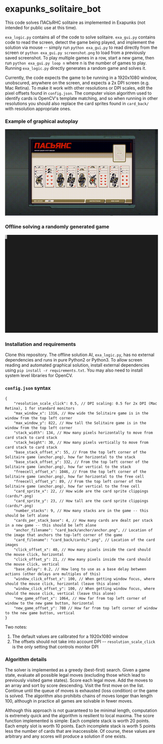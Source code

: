 # exapunks_solitaire_bot

This code solves ПАСЬЯНС solitaire as implemented in Exapunks (not intended for public use at this time).

`exa_logic.py` contains all of the code to solve solitaire. `exa_gui.py` contains code to read the screen, detect the game being played, and implement the solution via mouse -- simply run `python exa_gui.py` to read directly from the screen or `python exa_gui.py screenshot.png` to load from a previously saved screenshot. To play multiple games in a row, start a new game, then run `python exa_gui.py loop n` where n is the number of games to play. Running `exa_logic.py` directly generates a random game and solves it.

Currently, the code expects the game to be running in a 1920x1080 window, unobscured, anywhere on the screen, and expects a 2x DPI screen (e.g. Mac Retina). To make it work with other resolutions or DPI scales, edit the pixel offsets found in `config.json`. The computer vision algorithm used to identify cards is OpenCV's template matching, and so when running in other resolutions you should also replace the card sprites found in `card_back/` with resolution appropriate ones.

### Example of graphical autoplay

![Graphical autoplay using exa_gui.py](manual/visual_out.gif)

### Offline solving a randomly generated game

![Terminal output of exa_logic.png](manual/terminal.svg)

### Installation and requirements

Clone this repository. The offline solution AI, `exa_logic.py`, has no external dependencies and runs in pure Python2 or Python3. To allow screen reading and automated graphical solution, install external dependencies using `pip install -r requirements.txt`. You may also need to install system level libraries for OpenCV. 

### `config.json` syntax

```
{
	"resolution_scale_click": 0.5, // DPI scaling: 0.5 for 2x DPI (Mac Retina), 1 for standard monitors
	"max_window_x": 1316, // How wide the Solitaire game is in the window from the top left corner
	"max_window_y": 822, // How tall the Solitaire game is in the window from the top left corner
	"stack_width": 134, // How many pixels horizontally to move from card stack to card stack
	"stack_height": 30, // How many pixels vertically to move from card stack to card stack
	"base_stack_offset_x": 55, // From the top left corner of the Solitaire game (anchor.png), how far horizontal to the stack
	"base_stack_offset_y": 332, // From the top left corner of the Solitaire game (anchor.png), how far vertical to the stack
	"freecell_offset_x": 1046, // From the top left corner of the Solitaire game (anchor.png), how far horizontal to the free cell
	"freecell_offset_y": 89, // From the top left corner of the Solitaire game (anchor.png), how far vertical to the free cell
	"card_sprite_x": 22, // How wide are the card sprite clippings (cards/*.png)
	"card_sprite_y": 23, // How tall are the card sprite clippings (cards/*.png)
	"number_stacks": 9, // How many stacks are in the game -- this should be left alone
	"cards_per_stack_base": 4, // How many cards are dealt per stack in a new game -- this should be left alone
	"anchor_filename": "card_back/anchor/anchor.png", // Location of the image that anchors the top-left corner of the game
	"card_filename": "card_back/cards/*.png", // Location of the card images
	"click_offset_x": 40, // How many pixels inside the card should the mouse click, horizontal
	"click_offset_y": 21, // How many pixels inside the card should the mouse click, vertical
	"base_delay": 0.2, // How long to use as a base delay between actions (other delays are multiples of this)
	"window_click_offset_x": 100, // When getting window focus, where should the mouse click, horizontal (leave this alone)
	"window_click_offset_y": 100, // When getting window focus, where should the mouse click, vertical (leave this alone)
	"new_game_offset_x": 1064, // How far from top left corner of window to the new game button, horizontal
	"new_game_offset_y": 780 // How far from top left corner of window to the new game button, vertical
}
```

Two notes:
1. The default values are calibrated for a 1920x1080 window
2. The offsets should not take into account DPI -- `resolution_scale_click` is the only setting that controls monitor DPI

### Algorithm details

The solver is implemented as a greedy (best-first) search. Given a game state, evaluate all possible legal moves (excluding those which lead to previously visited game states). Score each legal move. Add the moves to an array and sort by score descending. Visit the first move on the list. Continue until the queue of moves is exhausted (loss condition) or the game is solved. The algorithm also prohibits chains of moves longer than length 100, although in practice all games are solvable in fewer moves.

Although this approach is not guaranteed to be minimal length, computation is extremely quick and the algorithm is resilient to local maxima. The score function implemented is simple: Each complete stack is worth 20 points. Each empty slot is worth 10 points. Each incomplete stack is worth 5 points less the number of cards that are inaccessible. Of course, these values are arbitrary and any scores will produce a solution if one exists.
